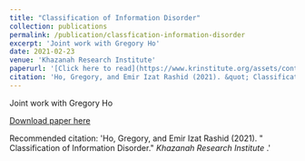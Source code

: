 ```yaml
---
title: "Classification of Information Disorder"
collection: publications
permalink: /publication/classfication-information-disorder
excerpt: 'Joint work with Gregory Ho'
date: 2021-02-23
venue: 'Khazanah Research Institute'
paperurl: '[Click here to read](https://www.krinstitute.org/assets/contentMS/img/template/editor/DP%20-%20Classification%20of%20Information%20Disorder.pdf)'
citation: 'Ho, Gregory, and Emir Izat Rashid (2021). &quot; Classification of Information Disorder.&quot; <i> Khazanah Research Institute </i>.'
---
```

Joint work with Gregory Ho

[Download paper here](https://www.krinstitute.org/assets/contentMS/img/template/editor/DP%20-%20Classification%20of%20Information%20Disorder.pdf)

Recommended citation: 'Ho, Gregory, and Emir Izat Rashid (2021). &quot; Classification of Information Disorder.&quot; <i> Khazanah Research Institute </i>.'
